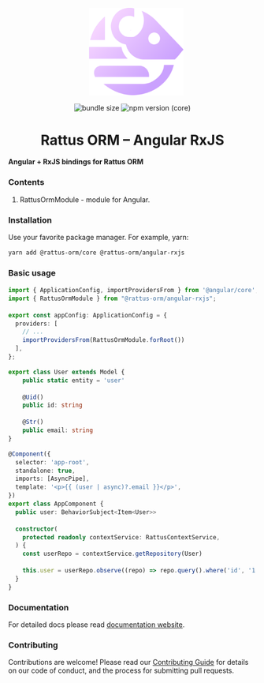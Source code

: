 <p align="center">
  <img style="margin-right: -15px" width="192px" src="https://raw.githubusercontent.com/lyohaplotinka/rattus-orm/main/assets/logo.svg" alt="Rattus ORM">
</p>

<p align="center">
  <img alt="bundle size" src="https://img.shields.io/bundlephobia/minzip/%40rattus-orm%2Fangular-rxjs">
  <img alt="npm version (core)" src="https://img.shields.io/npm/v/%40rattus-orm%2Fangular-rxjs">
</p>

<h1 align="center">Rattus ORM – Angular RxJS</h1>

**Angular + RxJS bindings for Rattus ORM**

### Contents
1. RattusOrmModule - module for Angular.

### Installation
Use your favorite package manager. For example, yarn:
```bash
yarn add @rattus-orm/core @rattus-orm/angular-rxjs
```
### Basic usage
```typescript title="app.config.ts"
import { ApplicationConfig, importProvidersFrom } from '@angular/core';
import { RattusOrmModule } from "@rattus-orm/angular-rxjs";

export const appConfig: ApplicationConfig = {
  providers: [
    // ...
    importProvidersFrom(RattusOrmModule.forRoot())
  ],
};

```

```typescript title="models/User.ts"
export class User extends Model {
    public static entity = 'user'
    
    @Uid()
    public id: string
    
    @Str()
    public email: string
}
```

```typescript title="app.component.ts"
@Component({
  selector: 'app-root',
  standalone: true,
  imports: [AsyncPipe],
  template: '<p>{{ (user | async)?.email }}</p>',
})
export class AppComponent {
  public user: BehaviorSubject<Item<User>>

  constructor(
    protected readonly contextService: RattusContextService,
  ) {
    const userRepo = contextService.getRepository(User)

    this.user = userRepo.observe((repo) => repo.query().where('id', '1').first())
  }
}
```

### Documentation
For detailed docs please read [documentation website](https://orm.rattus.dev/docs/category/rxjs-integration-angular).

### Contributing
Contributions are welcome! Please read our [Contributing Guide](../../CONTRIBUTING.md) for details on our code of conduct, and the process for submitting pull requests.
